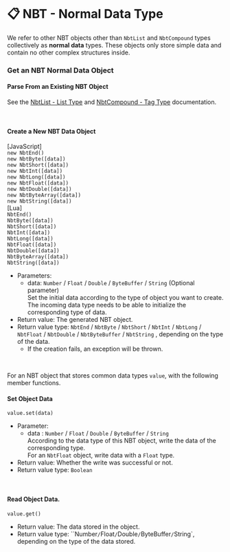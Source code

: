 # 📋 NBT - Normal Data Type

We refer to other NBT objects other than `NbtList` and `NbtCompound` types collectively as **normal data** types. These objects only store simple data and contain no other complex structures inside.

### Get an NBT Normal Data Object

#### Parse From an Existing NBT Object

See the [NbtList - List Type](/LLSEPluginDevelopment/NbtAPI/NBTList.md) and [NbtCompound - Tag Type](/LLSEPluginDevelopment/NbtAPI/NBTCompound.md) documentation.

<br>

#### Create a New NBT Data Object

[JavaScript]  
`new NbtEnd()`  
`new NbtByte([data])`  
`new NbtShort([data])`  
`new NbtInt([data])`  
`new NbtLong([data])`  
`new NbtFloat([data])`  
`new NbtDouble([data])`   
`new NbtByteArray([data])`  
`new NbtString([data])`  
[Lua]  
`NbtEnd()`  
`NbtByte([data])`  
`NbtShort([data])`  
`NbtInt([data])`  
`NbtLong([data])`  
`NbtFloat([data])`  
`NbtDouble([data])`   
`NbtByteArray([data])`  
`NbtString([data])`  

- Parameters: 
  - data: `Number` / `Float` / `Double` / `ByteBuffer` / `String` (Optional parameter)  
    Set the initial data according to the type of object you want to create. The incoming data type needs to be able to initialize the corresponding type of data.  
- Return value: The generated NBT object.
- Return value type: `NbtEnd` / `NbtByte` / `NbtShort` / `NbtInt` / `NbtLong` / `NbtFloat` / `NbtDouble` / `NbtByteBuffer` / `NbtString` , depending on the type of the data.
  - If the creation fails, an exception will be thrown.

<br>

For an NBT object that stores common data types `value`, with the following member functions.

#### Set Object Data

`value.set(data)`

- Parameter: 
  - data : `Number` / `Float` / `Double` / `ByteBuffer` / `String`  
    According to the data type of this NBT object, write the data of the corresponding type.  
    For an `NbtFloat` object, write data with a `Float` type.
- Return value: Whether the write was successful or not.
- Return value type: `Boolean`

<br>

#### Read Object Data.

`value.get()`

- Return value: The data stored in the object.
- Return value type: ``Number` / `Float` / `Double` / `ByteBuffer` / `String`, depending on the type of the data stored.

<br>
